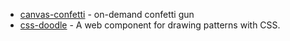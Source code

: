 - [canvas-confetti](https://github.com/catdad/canvas-confetti) - on-demand confetti gun
- [css-doodle](https://github.com/css-doodle/css-doodle) - A web component for drawing patterns with CSS.
